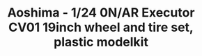 ---
layout: product
title: "Aoshima - 1/24 0N/AR Executor CV01 19inch wheel and tire set, plastic modelkit"
price: "TBA" 
desc: "N/A"
img_path: "/assets/img/AO52525.jpg"
brand: "N/A"
available: false
special_offer: false
new: false
soon: false
cat: "010000"
subcat: "013700"
subsubcat: "0N/A"
sifra: "AO52525"
---